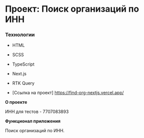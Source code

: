 # Проект: Поиск организаций по ИНН

### Технологии

- HTML
- SCSS
- TypeScript
- Next.js
- RTK Query

- [Ссылка на проект] https://find-org-nextjs.vercel.app/

**О проекте**

ИНН для тестов - 7707083893

**Функционал приложения**

Поиск организаций по ИНН.
